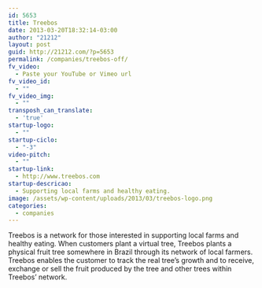 ```yaml
---
id: 5653
title: Treebos
date: 2013-03-20T18:32:14-03:00
author: "21212"
layout: post
guid: http://21212.com/?p=5653
permalink: /companies/treebos-off/
fv_video:
  - Paste your YouTube or Vimeo url
fv_video_id:
  - ""
fv_video_img:
  - ""
transposh_can_translate:
  - 'true'
startup-logo:
  - ""
startup-ciclo:
  - "-3"
video-pitch:
  - ""
startup-link:
  - http://www.treebos.com
startup-descricao:
  - Supporting local farms and healthy eating.
image: /assets/wp-content/uploads/2013/03/treebos-logo.png
categories:
  - companies
---
```

Treebos is a network for those interested in supporting local farms and healthy eating. When customers plant a virtual tree, Treebos plants a physical fruit tree somewhere in Brazil through its network of local farmers. Treebos enables the customer to track the real tree’s growth and to receive, exchange or sell the fruit produced by the tree and other trees within Treebos’ network.